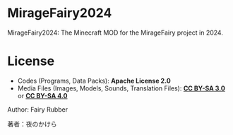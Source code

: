 # MirageFairy2024

MirageFairy2024: The Minecraft MOD for the MirageFairy project in 2024.

# License

- Codes (Programs, Data Packs): **Apache License 2.0**
- Media Files (Images, Models, Sounds, Translation Files): **[CC BY-SA 3.0](https://creativecommons.org/licenses/by-sa/3.0/)** or **[CC BY-SA 4.0](https://creativecommons.org/licenses/by-sa/4.0/)**

Author: Fairy Rubber

著者：夜のかけら
